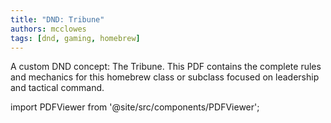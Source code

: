 ```yaml
---
title: "DND: Tribune"
authors: mcclowes
tags: [dnd, gaming, homebrew]
---
```


A custom DND concept: The Tribune. This PDF contains the complete rules and mechanics for this homebrew class or subclass focused on leadership and tactical command.

<!--truncate-->

import PDFViewer from '@site/src/components/PDFViewer';

<PDFViewer 
  src="/img/posts/dnd/tribune.pdf"
  title="DND Tribune PDF"
  height="700px"
  showDownload={true}
/> 